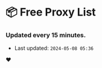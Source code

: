 # :package: Free Proxy List
### Updated every 15 minutes.

- Last updated: `2024-05-08 05:36`

:heart:
